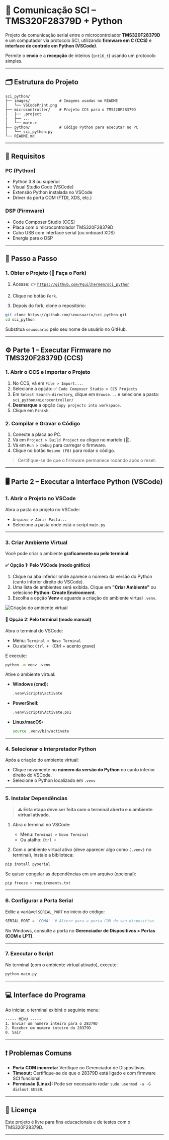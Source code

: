 # 📡 Comunicação SCI – TMS320F28379D + Python

Projeto de comunicação serial entre o microcontrolador **TMS320F28379D** e um computador via protocolo SCI, utilizando **firmware em C (CCS)** e **interface de controle em Python (VSCode)**.

Permite o **envio** e a **recepção** de inteiros (`int16_t`) usando um protocolo simples.

---

## 🗂️ Estrutura do Projeto

```
sci_python/
├── images/             # Imagens usadas no README
│   └── VSCodePrint.png
├── microcontroller/    # Projeto CCS para o TMS320F28379D
│   ├── .project
|   ├── ...
│   └── main.c
├── python/             # Código Python para executar no PC
│   └── sci_python.py
└── README.md
```

---

## 🧰 Requisitos

### PC (Python)

* Python 3.8 ou superior
* Visual Studio Code (VSCode)
* Extensão Python instalada no VSCode
* Driver da porta COM (FTDI, XDS, etc.)

### DSP (Firmware)

* Code Composer Studio (CCS)
* Placa com o microcontrolador TMS320F28379D
* Cabo USB com interface serial (ou onboard XDS)
* Energia para o DSP

---

## 🔧 Passo a Passo

### 1. Obter o Projeto (📌 Faça o Fork)

1. Acesse:
   👉 [`https://github.com/Pguilhermem/sci_python`](https://github.com/Pguilhermem/sci_python)

2. Clique no botão `Fork`.

3. Depois do fork, clone o repositório:

```bash
git clone https://github.com/seuusuario/sci_python.git
cd sci_python
```

Substitua `seuusuario` pelo seu nome de usuário no GitHub.

---

## ⚙️ Parte 1 – Executar Firmware no TMS320F28379D (CCS)

### 1. Abrir o CCS e Importar o Projeto

1. No CCS, vá em `File > Import...`.
2. Selecione a opção:
   ✅ `Code Composer Studio > CCS Projects`
3. Em `Select Search-directory`, clique em `Browse...` e selecione a pasta:
   `sci_python/microcontroller/`
4. **Desmarque** a opção `Copy projects into workspace`.
5. Clique em `Finish`.

### 2. Compilar e Gravar o Código

1. Conecte a placa ao PC.
2. Vá em `Project > Build Project` ou clique no martelo (🔨).
3. Vá em `Run > Debug` para carregar o firmware.
4. Clique no botão `Resume (F8)` para rodar o código.

> Certifique-se de que o firmware permanece rodando após o reset.

---

## 🖥️ Parte 2 – Executar a Interface Python (VSCode)

### 1. Abrir o Projeto no VSCode

Abra a pasta do projeto no VSCode:

- `Arquivo > Abrir Pasta...`  
- Selecione a pasta onde está o script `main.py`

---

### 3. Criar Ambiente Virtual

Você pode criar o ambiente **graficamente ou pelo terminal**:

#### ✅ Opção 1: Pelo VSCode (modo gráfico)

1. Clique na aba inferior onde aparece o número da versão do Python (canto inferior direito do VSCode).
2. Uma lista de ambientes será exibida. Clique em **"Criar Ambiente"** ou selecione **Python: Create Environment**.
3. Escolha a opção **Venv** e aguarde a criação do ambiente virtual `.venv`.

![Criação do ambiente virtual](images/VSCodePrint.png)

#### 🧪 Opção 2: Pelo terminal (modo manual)

Abra o terminal do VSCode:

- Menu: `Terminal > Novo Terminal`
- Ou atalho: `Ctrl + ` (Ctrl + acento grave)

E execute:

```bash
python -m venv .venv
```

Ative o ambiente virtual:

- **Windows (cmd):**
  ```bash
  .venv\Scripts\activate
  ```

- **PowerShell:**
  ```bash
  .venv\Scripts\Activate.ps1
  ```

- **Linux/macOS:**
  ```bash
  source .venv/bin/activate
  ```

---

### 4. Selecionar o Interpretador Python

Após a criação do ambiente virtual:

- Clique novamente no **número da versão do Python** no canto inferior direito do VSCode.
- Selecione o Python localizado em `.venv`

---

### 5. Instalar Dependências

> **⚠️ Esta etapa deve ser feita com o terminal aberto e o ambiente virtual ativado.**

1. Abra o terminal no VSCode:  
   - Menu: `Terminal > Novo Terminal`  
   - Ou atalho: `Ctrl + `

2. Com o ambiente virtual ativo (deve aparecer algo como `(.venv)` no terminal), instale a biblioteca:

```bash
pip install pyserial
```

Se quiser congelar as dependências em um arquivo (opcional):

```bash
pip freeze > requirements.txt
```

---

### 6. Configurar a Porta Serial

Edite a variável `SERIAL_PORT` no início do código:

```python
SERIAL_PORT = 'COM4'  # Altere para a porta COM do seu dispositivo
```

No Windows, consulte a porta no **Gerenciador de Dispositivos > Portas (COM e LPT)**.

---

### 7. Executar o Script

No terminal (com o ambiente virtual ativado), execute:

```bash
python main.py
```

---

## 💻 Interface do Programa

Ao iniciar, o terminal exibirá o seguinte menu:

```
----- MENU -----
1. Enviar um numero inteiro para o 28379D
2. Receber um numero inteiro do 28379D
0. Sair
```

---

## ❗ Problemas Comuns

- **Porta COM incorreta:** Verifique no Gerenciador de Dispositivos.
- **Timeout:** Certifique-se de que o 28379D está ligado e com firmware SCI funcional.
- **Permissão (Linux):** Pode ser necessário rodar `sudo usermod -a -G dialout $USER`.

---

## 📄 Licença

Este projeto é livre para fins educacionais e de testes com o TMS320F28379D.

---

